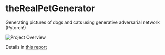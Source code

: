 # theRealPetGenerator
Generating pictures of dogs and cats using generative adversarial network (Pytorch!)

![Project Overview]([image_path](https://github.com/syamamo1/theRealPetGenerator/blob/main/jvietorisz_CS1430_ProjectPoster.pdf))

Details in [this report](https://github.com/syamamo1/theRealPetGenerator/blob/main/CS1430_theRealPetGenerator_FinalProjectReport.pdf)
